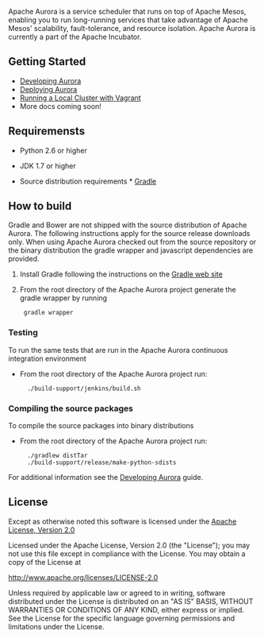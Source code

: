 Apache Aurora is a service scheduler that runs on top of Apache Mesos, enabling
you to run long-running services that take advantage of Apache Mesos'
scalability, fault-tolerance, and resource isolation. Apache Aurora is
currently a part of the Apache Incubator.

## Getting Started
* [Developing Aurora](docs/developing-aurora-scheduler.md)
* [Deploying Aurora](docs/deploying-aurora-scheduler.md)
* [Running a Local Cluster with Vagrant](docs/vagrant.md)
* More docs coming soon!

## Requiremensts
* Python 2.6 or higher
* JDK 1.7 or higher

* Source distribution requirements
       * [Gradle](http://gradle.org)

## How to build
Gradle and Bower are not shipped with the source distribution of Apache Aurora.
The following instructions apply for the source release downloads only. When
using Apache Aurora checked out from the source repository or the binary
distribution the gradle wrapper and javascript dependencies are provided.

1. Install Gradle following the instructions on the [Gradle web site](http://gradle.org)
2. From the root directory of the Apache Aurora project generate the gradle
wrapper by running

		gradle wrapper

### Testing
To run the same tests that are run in the Apache Aurora continuous integration
environment

* From the root directory of the Apache Aurora project run:

		./build-support/jenkins/build.sh

### Compiling the source packages
To compile the source packages into binary distributions

* From the root directory of the Apache Aurora project run:

		./gradlew distTar
		./build-support/release/make-python-sdists

For additional information see the [Developing Aurora](docs/developing-aurora-scheduler.md)
guide.

## License
Except as otherwise noted this software is licensed under the
[Apache License, Version 2.0](http://www.apache.org/licenses/LICENSE-2.0.html)

Licensed under the Apache License, Version 2.0 (the "License");
you may not use this file except in compliance with the License.
You may obtain a copy of the License at

  http://www.apache.org/licenses/LICENSE-2.0

Unless required by applicable law or agreed to in writing, software
distributed under the License is distributed on an "AS IS" BASIS,
WITHOUT WARRANTIES OR CONDITIONS OF ANY KIND, either express or implied.
See the License for the specific language governing permissions and
limitations under the License.
